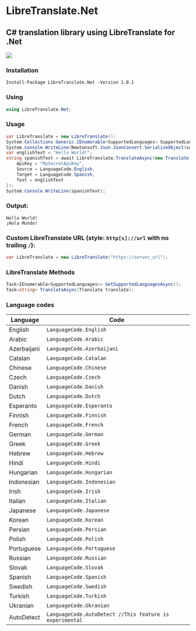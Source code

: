 # LibreTranslate.Net
## C# translation library using LibreTranslate for .Net
<p>
	<a href="https://www.nuget.org/packages/LibreTranslate.Net">
	    <img src="https://buildstats.info/nuget/LibreTranslate.Net?v=1.0.1" />
	</a>
</p>

### Installation
`Install-Package LibreTranslate.Net -Version 1.0.1`
### Using
```csharp
using LibreTranslate.Net;
```
### Usage
```csharp
var LibreTranslate = new LibreTranslate();
System.Collections.Generic.IEnumerable<SupportedLanguages> SupportedLanguages = await LibreTranslate.GetSupportedLanguagesAsync();
System.Console.WriteLine(Newtonsoft.Json.JsonConvert.SerializeObject(supportedLanguages, Newtonsoft.Json.Formatting.Indented));
var englishText = "Hello World!";
string spanishText = await LibreTranslate.TranslateAsync(new Translate() {
    ApiKey = "MySecretApiKey",
    Source = LanguageCode.English,
    Target = LanguageCode.Spanish,
    Text = englishText
});
System.Console.WriteLine(spanishText);
```
### Output:
```
Hello World!
¡Hola Mundo!
```
### Custom LibreTranslate URL (style: `http[s]://url` with no trailing `/`):
```csharp
var LibreTranslate = new LibreTranslate("https://server_url");
```
### LibreTranslate Methods
```csharp
Task<IEnumerable<SupportedLanguages>> GetSupportedLanguagesAsync();
Task<string> TranslateAsync(Translate translate);
```
### Language codes
Language|Code
-|-
English|`LanguageCode.English`
Arabic|`LanguageCode.Arabic`
Azerbaijani|`LanguageCode.Azerbaijani`
Catalan|`LanguageCode.Catalan`
Chinese|`LanguageCode.Chinese`
Czech|`LanguageCode.Czech`
Danish|`LanguageCode.Danish`
Dutch|`LanguageCode.Dutch`
Esperanto|`LanguageCode.Esperanto`
Finnish|`LanguageCode.Finnish`
French|`LanguageCode.French`
German|`LanguageCode.German`
Greek|`LanguageCode.Greek`
Hebrew|`LanguageCode.Hebrew`
Hindi|`LanguageCode.Hindi`
Hungarian|`LanguageCode.Hungarian`
Indonesian|`LanguageCode.Indonesian`
Irish|`LanguageCode.Irish`
Italian|`LanguageCode.Italian`
Japanese|`LanguageCode.Japanese`
Korean|`LanguageCode.Korean`
Persian|`LanguageCode.Persian`
Polish|`LanguageCode.Polish`
Portuguese|`LanguageCode.Portuguese`
Russian|`LanguageCode.Russian`
Slovak|`LanguageCode.Slovak`
Spanish|`LanguageCode.Spanish`
Swedish|`LanguageCode.Swedish`
Turkish|`LanguageCode.Turkish`
Ukranian|`LanguageCode.Ukranian`
AutoDetect|`LanguageCode.AutoDetect //This feature is experimental`
